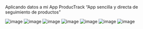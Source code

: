 Aplicando datos a mi App
ProducTrack
“App sencilla y directa de seguimiento de productos”

![image](https://github.com/CmFonsecaS/ProducTrackAppApi/assets/106397512/7cf1ae21-0130-456c-b5df-1588d1ef5cf4)
![image](https://github.com/CmFonsecaS/ProducTrackAppApi/assets/106397512/90eb4a62-2a5f-4e76-9105-99a97c688aa0)
![image](https://github.com/CmFonsecaS/ProducTrackAppApi/assets/106397512/c89d819f-07eb-4483-9261-ef4efc523da5)
![image](https://github.com/CmFonsecaS/ProducTrackAppApi/assets/106397512/c3d1d651-93cd-4436-90e4-1762ca038016)
![image](https://github.com/CmFonsecaS/ProducTrackAppApi/assets/106397512/b5cc103b-46a2-436b-a469-aed292a51b42)
![image](https://github.com/CmFonsecaS/ProducTrackAppApi/assets/106397512/cdc4b576-3d8c-4b22-821f-1b33a234c1cb)
![image](https://github.com/CmFonsecaS/ProducTrackAppApi/assets/106397512/42e8ffaa-f947-4999-8288-20882e15d6f6)




 

